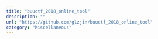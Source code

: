 ```yaml
---
title: "buuctf_2018_online_tool"
description: ""
url: "https://github.com/glzjin/buuctf_2018_online_tool"
category: "Miscellaneous"
---
```

